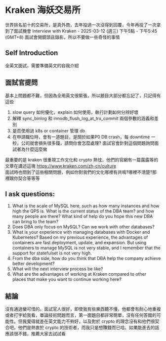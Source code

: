 # Kraken 海妖交易所
世界排名前十的交易所，是真外商，去年投過一次沒得到回覆，今年再投了一次拿到了面試機會
Interview with Kraken - 2025-03-12 (週三) 下午5點 - 下午5:45 (GMT+8) 
面試會開鏡頭且錄影，所以不要做一些奇怪的事情

## Self Introduction
全英文面試，需要準備英文的自我介紹

## 面試官提問
基本上問題都不難，但因為全用英文很緊張，所以題目大部分都忘記了，只記得有這些
1. slow query 如何優化，explain 如何使用，執行計劃如何分辨好壞
2. 解釋 sync_binlog 和 innodb_flush_log_at_trx_commit 兩個參數的涵義和差別
3. 是否使用過 k8s or container 管理 db
4. 在申請職位時，會有一道題目，是關於如果P0 DB crash，每 downtime 一秒，公司就會損失很多錢，請問你會怎麼處理?  面試官會針對這個問題詢問面試者為什麼這麼做

最重要的是 kraken 很重視工作文化和 crypto 熱忱，他們的官網有一篇露露等的文章在講述這塊 https://www.kraken.com/zh-cn/culture <br>面試時也問到了這些相關問題，例如你對我們的文化哪裡有共鳴?哪裡不清楚?那裡跟你契合等等等

## I ask questions:
1. What is the scale of MySQL here, such as how many instances and how high the QPS is. What is the current status of the DBA team? and how many people are there? What kind of help do you hope this new DBA can bring to the team? 
2. Does DBA only focus on MySQL? Can we work with other databases?
3. What is your experience with managing databases with Docker and Kubernetes?
Based on my previous experience, the advantages of containers are fast deployment, update, and expansion. But using containers to manage MySQL is not very stable, and I remember that the support for statefulset is not very high.
4. From the dba side, how do you think that DBA help the company achieve better development?
5. What will the next interview process be like?
6. What are the advantages of working at Kraken compared to other places that make you want to continue working here?

## 結論
沒有通過蠻可惜的。面試官人很好，即使我有些東西聽不懂，他都會有耐心地重複或者打字給我看，單論技術問題而言，第一面題目都非常簡單，沒有任何答錯的可能性。但我覺得就差在英文能力不夠好，以及對於 crypto 的理念沒有和他們很契合吧。他們是熱衷於 crypto 的技術者，而我只是想賺錢而已哈。如果能進去的話應該很不錯，推薦大家去試試看
